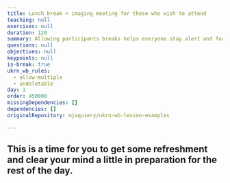 ```yaml
---
title: Lunch break + imaging meeting for those who wish to attend
teaching: null
exercises: null
duration: 120
summary: Allowing participants breaks helps everyone stay alert and focused.
questions: null
objectives: null
keypoints: null
is-break: true
ukrn_wb_rules:
  - allow-multiple
  - undeletable
day: 1
order: 450000
missingDependencies: []
dependencies: []
originalRepository: mjaquiery/ukrn-wb-lesson-examples

---
```

## This is a time for you to get some refreshment and clear your mind a little in preparation for the rest of the day.
